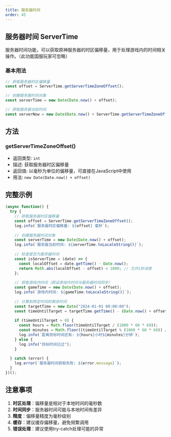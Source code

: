 ```yaml
---
title: 服务器时间
order: 45
---
```


## 服务器时间 ServerTime

服务器时间功能，可以获取原神服务器的时区偏移量，用于处理游戏内的时间相关操作。（此功能国服玩家可忽略）

### 基本用法

```js
// 获取服务器时区偏移量
const offset = ServerTime.getServerTimeZoneOffset();

// 创建服务器时间对象
const serverTime = new Date(Date.now() + offset);

// 获取服务器当前时间
const serverNow = new Date(Date.now() + ServerTime.getServerTimeZoneOffset());
```

## 方法

### getServerTimeZoneOffset()
- 返回类型: `int`
- 描述: 获取服务器时区偏移量
- 返回值: 以毫秒为单位的偏移量，可直接在JavaScript中使用
- 用法: `new Date(Date.now() + offset)`

## 完整示例

```js
(async function() {
  try {
    // 获取服务器时区偏移量
    const offset = ServerTime.getServerTimeZoneOffset();
    log.info(`服务器时区偏移量: ${offset} 毫秒`);
    
    // 创建服务器时间对象
    const serverTime = new Date(Date.now() + offset);
    log.info(`服务器当前时间: ${serverTime.toLocaleString()}`);
    
    // 检查是否为服务器时间
    const isServerTime = (date) => {
      const localOffset = date.getTime() - Date.now();
      return Math.abs(localOffset - offset) < 1000; // 允许1秒误差
    };
    
    // 获取游戏内时间（假设游戏内时间与服务器时间同步）
    const gameTime = new Date(Date.now() + offset);
    log.info(`游戏内时间: ${gameTime.toLocaleString()}`);
    
    // 计算到特定时间的剩余时间
    const targetTime = new Date("2024-01-01 00:00:00");
    const timeUntilTarget = targetTime.getTime() - (Date.now() + offset);
    
    if (timeUntilTarget > 0) {
      const hours = Math.floor(timeUntilTarget / (1000 * 60 * 60));
      const minutes = Math.floor((timeUntilTarget % (1000 * 60 * 60)) / (1000 * 60));
      log.info(`距离目标时间还有: ${hours}小时${minutes}分钟`);
    } else {
      log.info("目标时间已过");
    }
    
  } catch (error) {
    log.error(`服务器时间获取失败: ${error.message}`);
  }
})();
```

## 注意事项

1. **时区处理**：偏移量是相对于本地时间的毫秒数
2. **时间同步**：服务器时间可能与本地时间有差异
3. **精度**：偏移量精度为毫秒级别
4. **缓存**：建议缓存偏移量，避免频繁调用
5. **错误处理**：建议使用try-catch处理可能的异常

